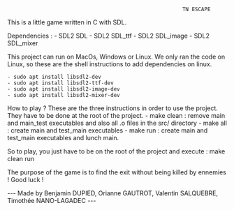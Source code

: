                                                             TN ESCAPE

This is a little game written in C with SDL.

Dependencies :
    - SDL2 SDL
    - SDL2 SDL_ttf
    - SDL2 SDL_image
    - SDL2 SDL_mixer

This project can run on MacOs, Windows or Linux.
We only ran the code on Linux, so these are the shell instructions to add dependencies on linux.

    - sudo apt install libsdl2-dev
    - sudo apt install libsdl2-ttf-dev
    - sudo apt install libsdl2-image-dev
    - sudo apt install libsdl2-mixer-dev

How to play ?
These are the three instructions in order to use the project. They have to be done at the root of the project.
    - make clean : remove main and main_test executables and also all .o files in the src/ directory
    - make all : create main and test_main executables
    - make run : create main and test_main executables and lunch main.

So to play, you just have to be on the root of the project and execute :
    make clean run


The purpose of the game is to find the exit without being killed by ennemies !
Good luck !

--- Made by Benjamin DUPIED, Orianne GAUTROT, Valentin SALQUEBRE, Timothée NANO-LAGADEC ---
